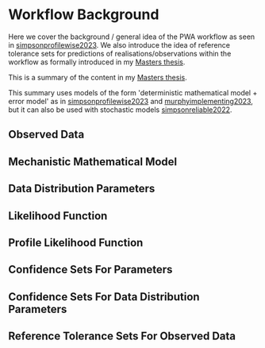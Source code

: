 # Workflow Background

Here we cover the background / general idea of the PWA workflow as seen in [simpsonprofilewise2023](@cite). We also introduce the idea of reference tolerance sets for predictions of realisations/observations within the workflow as formally introduced in my [Masters thesis](https://github.com/JoelTrent/UoA_MastersWorking).

This is a summary of the content in my [Masters thesis](https://github.com/JoelTrent/UoA_MastersWorking).

This summary uses models of the form 'deterministic mathematical model + error model' as in [simpsonprofilewise2023](@cite) and [murphyimplementing2023](@cite), but it can also be used with stochastic models [simpsonreliable2022](@cite).

## Observed Data

## Mechanistic Mathematical Model

## Data Distribution Parameters

## Likelihood Function

## Profile Likelihood Function

## Confidence Sets For Parameters

## Confidence Sets For Data Distribution Parameters

## Reference Tolerance Sets For Observed Data